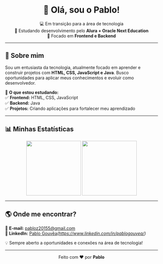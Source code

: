 <h1 align="center">👋 Olá, sou o Pablo!</h1>

<p align="center">
  💻 Em transição para a área de tecnologia <br>
  🚀 Estudando desenvolvimento pelo <strong>Alura + Oracle Next Education</strong> <br>
  🎯 Focado em <strong>Frontend e Backend</strong>  
</p>

---

## 🚀 Sobre mim  

Sou um entusiasta da tecnologia, atualmente focado em aprender e construir projetos com **HTML, CSS, JavaScript e Java**. 
Busco oportunidades para aplicar meus conhecimentos e evoluir como desenvolvedor.  

🎯 **O que estou estudando:**  
✅ **Frontend:** HTML, CSS, JavaScript  
✅ **Backend:** Java  
✅ **Projetos:** Criando aplicações para fortalecer meu aprendizado  

---

## 📊 Minhas Estatísticas  

<p align="center">
  <img height="180em" src="https://github-readme-stats.vercel.app/api?username=PJMOON-DEV&show_icons=true&theme=radical"/>
  <img height="180em" src="https://github-readme-stats.vercel.app/api/top-langs/?username=PJMOON-DEV&layout=compact&langs_count=6&theme=radical"/>
</p>

---

## 🌎 Onde me encontrar?  

📧 **E-mail:** [pabloz20155@gmail.com](mailto:pabloz20155@gmail.com)  
🔗 **LinkedIn:** [Pablo Gouvêa](#)*(https://www.linkedin.com/in/pablogouvea/)*  

💡 Sempre aberto a oportunidades e conexões na área de tecnologia!  

---

<p align="center">
  Feito com ❤️ por <strong>Pablo</strong>  
</p>
